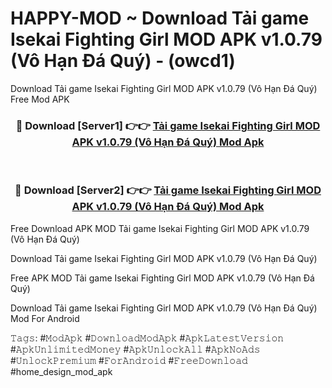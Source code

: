 # HAPPY-MOD ~ Download Tải game Isekai Fighting Girl MOD APK v1.0.79 (Vô Hạn Đá Quý) - (owcd1)
Download Tải game Isekai Fighting Girl MOD APK v1.0.79 (Vô Hạn Đá Quý) Free Mod APK

<div align="center">
<h3>🔴 Download [Server1] 👉👉 <a href="https://apk-comot.site?title=Tải_game_Isekai_Fighting_Girl_MOD_APK_v1.0.79_(Vô_Hạn_Đá_Quý)">Tải game Isekai Fighting Girl MOD APK v1.0.79 (Vô Hạn Đá Quý) Mod Apk</a></h3><br>

<h3>🔴 Download [Server2] 👉👉 <a href="https://apk-comot.site?title=Tải_game_Isekai_Fighting_Girl_MOD_APK_v1.0.79_(Vô_Hạn_Đá_Quý)">Tải game Isekai Fighting Girl MOD APK v1.0.79 (Vô Hạn Đá Quý) Mod Apk</a></h3>
</div>


Free Download APK MOD Tải game Isekai Fighting Girl MOD APK v1.0.79 (Vô Hạn Đá Quý)

Download Tải game Isekai Fighting Girl MOD APK v1.0.79 (Vô Hạn Đá Quý) 

Free APK MOD Tải game Isekai Fighting Girl MOD APK v1.0.79 (Vô Hạn Đá Quý) 

Download Tải game Isekai Fighting Girl MOD APK v1.0.79 (Vô Hạn Đá Quý) Mod For Android

𝚃𝚊𝚐𝚜: #𝙼𝚘𝚍𝙰𝚙𝚔 #𝙳𝚘𝚠𝚗𝚕𝚘𝚊𝚍𝙼𝚘𝚍𝙰𝚙𝚔 #𝙰𝚙𝚔𝙻𝚊𝚝𝚎𝚜𝚝𝚅𝚎𝚛𝚜𝚒𝚘𝚗 #𝙰𝚙𝚔𝚄𝚗𝚕𝚒𝚖𝚒𝚝𝚎𝚍𝙼𝚘𝚗𝚎𝚢 #𝙰𝚙𝚔𝚄𝚗𝚕𝚘𝚌𝚔𝙰𝚕𝚕 #𝙰𝚙𝚔𝙽𝚘𝙰𝚍𝚜 #𝚄𝚗𝚕𝚘𝚌𝚔𝙿𝚛𝚎𝚖𝚒𝚞𝚖 #𝙵𝚘𝚛𝙰𝚗𝚍𝚛𝚘𝚒𝚍 #𝙵𝚛𝚎𝚎𝙳𝚘𝚠𝚗𝚕𝚘𝚊𝚍 #home_design_mod_apk